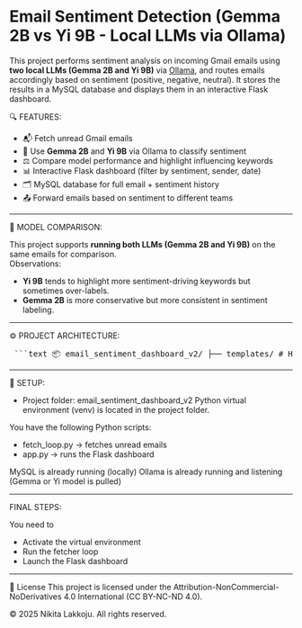 # Email Sentiment Detection (Gemma 2B vs Yi 9B - Local LLMs via Ollama)

This project performs sentiment analysis on incoming Gmail emails using **two local LLMs (Gemma 2B and Yi 9B)** via [Ollama](https://ollama.com/), and routes emails accordingly based on sentiment (positive, negative, neutral). It stores the results in a MySQL database and displays them in an interactive Flask dashboard.


🔍 FEATURES: 

- 📬 Fetch unread Gmail emails
- 🧠 Use **Gemma 2B** and **Yi 9B** via Ollama to classify sentiment
- ⚖️ Compare model performance and highlight influencing keywords
- 📊 Interactive Flask dashboard (filter by sentiment, sender, date)
- 🗂 MySQL database for full email + sentiment history
- 📤 Forward emails based on sentiment to different teams

---------------

🧪 MODEL COMPARISON: 

This project supports **running both LLMs (Gemma 2B and Yi 9B)** on the same emails for comparison.  
Observations:
- **Yi 9B** tends to highlight more sentiment-driving keywords but sometimes over-labels.
- **Gemma 2B** is more conservative but more consistent in sentiment labeling.

---------------

⚙️ PROJECT ARCHITECTURE: 

<pre> ```text 📦 email_sentiment_dashboard_v2/ ├── templates/ # HTML templates for Flask │ └── dashboard.html # Interactive dashboard UI ├── venv/ # Python virtual environment (not pushed to GitHub) ├── .env # Environment variables (DB creds, secret keys) ├── app.py # Flask server to render the dashboard and handle routes ├── database.sql # MySQL schema for storing emails and sentiments ├── fetch_loop.py # Script to fetch and classify new emails using LLMs ├── process_email.py # LLM prompt logic, sentiment classification & keyword highlighting ├── requirements.txt # All Python dependencies for the project ``` </pre>

---------------

🧩 SETUP:


- Project folder: email_sentiment_dashboard_v2
Python virtual environment (venv) is located in the project folder.

You have the following Python scripts:
- fetch_loop.py → fetches unread emails
- app.py → runs the Flask dashboard

  
MySQL is already running (locally)
Ollama is already running and listening (Gemma or Yi model is pulled)

---------------

FINAL STEPS:

You need to
- Activate the virtual environment
- Run the fetcher loop
- Launch the Flask dashboard

---------------

📄 License
This project is licensed under the Attribution-NonCommercial-NoDerivatives 4.0 International (CC BY-NC-ND 4.0).

© 2025 Nikita Lakkoju. All rights reserved.
